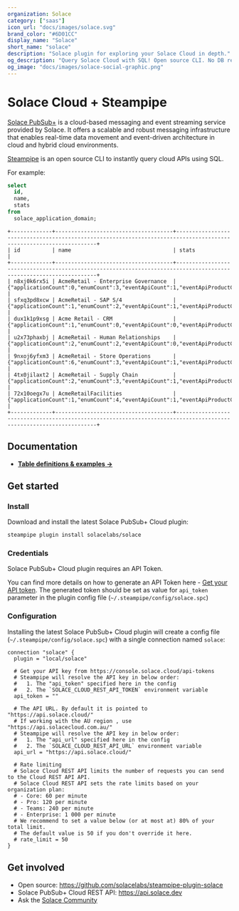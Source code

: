 ```yaml
---
organization: Solace
category: ["saas"]
icon_url: "docs/images/solace.svg"
brand_color: "#6D01CC"
display_name: "Solace"
short_name: "solace"
description: "Solace plugin for exploring your Solace Cloud in depth."
og_description: "Query Solace Cloud with SQL! Open source CLI. No DB required."
og_image: "docs/images/solace-social-graphic.png"
---
```


# Solace Cloud + Steampipe

[Solace PubSub+](https://www.solace.com) is a cloud-based messaging and event streaming service provided by Solace. It offers a scalable and robust messaging infrastructure that enables real-time data movement and event-driven architecture in cloud and hybrid cloud environments.

[Steampipe](https://steampipe.io) is an open source CLI to instantly query cloud APIs using SQL.



For example:

```sql
select
  id,
  name,
  stats
from
  solace_application_domain;
```

```
+-------------+-------------------------------------+-------------------------------------------------------------------------------------------------------------------+
| id          | name                                | stats                                                                                                             |
+-------------+-------------------------------------+-------------------------------------------------------------------------------------------------------------------+
| n8xj0k6rx5i | AcmeRetail - Enterprise Governance  | {"applicationCount":0,"enumCount":3,"eventApiCount":1,"eventApiProductCount":0,"eventCount":2,"schemaCount":2}    |
| sfxq3pd8xcw | AcmeRetail - SAP S/4                | {"applicationCount":1,"enumCount":2,"eventApiCount":1,"eventApiProductCount":1,"eventCount":8,"schemaCount":26}   |
| dux1k1p9xsg | Acme Retail - CRM                   | {"applicationCount":1,"enumCount":0,"eventApiCount":0,"eventApiProductCount":0,"eventCount":3,"schemaCount":1}    |
| u2x73phaxbj | AcmeRetail - Human Relationships    | {"applicationCount":2,"enumCount":2,"eventApiCount":0,"eventApiProductCount":0,"eventCount":3,"schemaCount":5}    |
| 9nxoj6yfxm3 | AcmeRetail - Store Operations       | {"applicationCount":6,"enumCount":3,"eventApiCount":1,"eventApiProductCount":0,"eventCount":2,"schemaCount":2}    |
| 4tx0jilaxt2 | AcmeRetail - Supply Chain           | {"applicationCount":2,"enumCount":3,"eventApiCount":1,"eventApiProductCount":0,"eventCount":2,"schemaCount":2}    |
| 72x10oegx7u | AcmeRetailFacilities                | {"applicationCount":1,"enumCount":4,"eventApiCount":1,"eventApiProductCount":1,"eventCount":2,"schemaCount":2}    |
+-------------+-------------------------------------+-------------------------------------------------------------------------------------------------------------------+
```

## Documentation

- **[Table definitions & examples →](/plugins/solacelabs/solace/tables)**

## Get started

### Install

Download and install the latest Solace PubSub+ Cloud plugin:

```bash
steampipe plugin install solacelabs/solace
```

### Credentials

Solace PubSub+ Cloud plugin requires an API Token.

You can find more details on how to generate an API Token here - [Get your API token](https://docs.solace.com/Cloud/ght_api_tokens.htm). The generated token should be set as value for `api_token` parameter in the plugin config file (`~/.steampipe/config/solace.spc`) 

### Configuration

Installing the latest Solace PubSub+ Cloud plugin will create a config file (`~/.steampipe/config/solace.spc`) with a single connection named `solace`:

```hcl
connection "solace" {
  plugin = "local/solace"

  # Get your API key from https://console.solace.cloud/api-tokens
  # Steampipe will resolve the API key in below order:
  #   1. The "api_token" specified here in the config
  #   2. The `SOLACE_CLOUD_REST_API_TOKEN` environment variable
  api_token = ""

  # The API URL. By default it is pointed to "https://api.solace.cloud/"
  # If working with the AU region , use "https://api.solacecloud.com.au/"
  # Steampipe will resolve the API key in below order:
  #   1. The "api_url" specified here in the config
  #   2. The `SOLACE_CLOUD_REST_API_URL` environment variable
  api_url = "https://api.solace.cloud/"

  # Rate limiting
  # Solace Cloud REST API limits the number of requests you can send to the Cloud REST API API.
  # Solace Cloud REST API sets the rate limits based on your organization plan:
  # - Core: 60 per minute
  # - Pro: 120 per minute
  # - Teams: 240 per minute
  # - Enterprise: 1 000 per minute
  # We recommend to set a value below (or at most at) 80% of your total limit.
  # The default value is 50 if you don't override it here.
  # rate_limit = 50
}
```

## Get involved

- Open source: https://github.com/solacelabs/steampipe-plugin-solace
- Solace PubSub+ Cloud REST API: https://api.solace.dev
- Ask the [Solace Community](https://solace.community)
